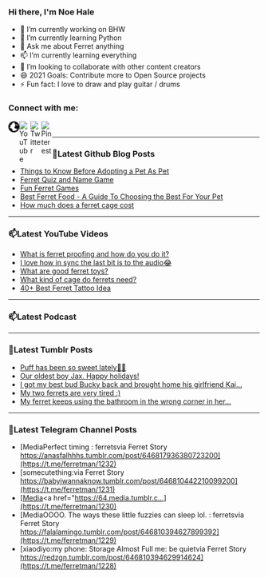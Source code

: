 ### Hi there, I'm Noe Hale

- 🔭 I’m currently working on BHW
- 🌱 I’m currently learning Python
- 💬 Ask me about Ferret anything
- 📫 I’m currently learning everything
- 🔭 I’m looking to collaborate with other content creators
- 😄 2021 Goals: Contribute more to Open Source projects
- ⚡ Fun fact: I love to draw and play guitar / drums

### Connect with me:

[<img align="left" alt="ferretvoice.com" width="22px" src="https://raw.githubusercontent.com/iconic/open-iconic/master/svg/globe.svg" />](https://ferretvoice.com)
[<img align="left" alt="YouTube" width="22px" src="https://cdn.jsdelivr.net/npm/simple-icons@v3/icons/youtube.svg" />](https://www.youtube.com/channel/UCk665XTfaMLVwFVWUmgnDiw)
[<img align="left" alt="Twitter" width="22px" src="https://cdn.jsdelivr.net/npm/simple-icons@v3/icons/twitter.svg" />](https://twitter.com/voiceferret)
[<img align="left" alt="Pinterest" width="22px" src="https://cdn.jsdelivr.net/npm/simple-icons@v3/icons/pinterest.svg" />](https://www.pinterest.com/voiceferret/)

<br />

---
### 🔭Latest Github Blog Posts
<!-- GITHUB:START -->
- [Things to Know Before Adopting a Pet As Pet](http://noehale.github.io/things-to-know-before-adopting-a-pet-as-pet/)
- [Ferret Quiz and Name Game](http://noehale.github.io/ferret-quiz/)
- [Fun Ferret Games](http://noehale.github.io/fun-ferret-games/)
- [Best Ferret Food - A Guide To Choosing the Best For Your Pet](http://noehale.github.io/best-ferret-food/)
- [How much does a ferret cage cost](http://noehale.github.io/how-much-does-a-ferret-cage-cost/)
<!-- GITHUB:END -->
---
### 📫Latest YouTube Videos

<!-- YOUTUBE:START -->
- [What is ferret proofing and how do you do it?](https://www.youtube.com/watch?v=81Syh_DJBQQ)
- [I love how in sync the last bit is to the audio😂](https://www.youtube.com/watch?v=WHBeGHwSlGY)
- [What are good ferret toys?](https://www.youtube.com/watch?v=tPxRilBzc0s)
- [What kind of cage do ferrets need?](https://www.youtube.com/watch?v=xzz6hC3sR5A)
- [40+ Best Ferret Tattoo Idea](https://www.youtube.com/watch?v=KIKqduR6Xcs)
<!-- YOUTUBE:END -->

---
### 📫Latest Podcast

<!-- PODCAST:START -->
<!-- PODCAST:END -->
---
### 📝Latest Tumblr Posts

<!-- TUMBLR:START -->
- [Puff has been so sweet lately🥺🥺](https://come-forth-into-the-light.tumblr.com/post/646802864205856768)
- [Our oldest boy Jax. Happy holidays!](https://come-forth-into-the-light.tumblr.com/post/646757605496258560)
- [I got my best bud Bucky back and brought home his girlfriend Kai...](https://come-forth-into-the-light.tumblr.com/post/646735009078804480)
- [My two ferrets are very tired :)](https://come-forth-into-the-light.tumblr.com/post/646712236466962432)
- [My ferret keeps using the bathroom in the wrong corner in her...](https://come-forth-into-the-light.tumblr.com/post/646666951578566657)
<!-- TUMBLR:END -->
---
### 📝Latest Telegram Channel Posts

<!-- TELEGRAM:START -->
- [MediaPerfect timing : ferretsvia Ferret Story https://anasfalhhhs.tumblr.com/post/646817936380723200](https://t.me/ferretman/1232)
- [somecutething:via Ferret Story https://babyiwannaknow.tumblr.com/post/646810442210099200](https://t.me/ferretman/1231)
- [<a href="https://64.media.tumblr.com/8dcf3237615a1868b078b6640149cf3b/tumblr_n4g3x0AwKb1rhecsno1_250.gifv">Media</a><a href="https://64.media.tumblr.c...](https://t.me/ferretman/1230)
- [MediaOOOO. The ways these little fuzzies can sleep lol. : ferretsvia Ferret Story https://falalamingo.tumblr.com/post/646810394627899392](https://t.me/ferretman/1229)
- [xiaodiyo:my phone: Storage Almost Full me: be quietvia Ferret Story https://redzgn.tumblr.com/post/646810394629914624](https://t.me/ferretman/1228)
<!-- TELEGRAM:END -->
